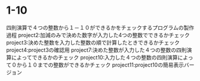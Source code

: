 # 1-10
四則演算で４つの整数から１－１０ができるかをチェックするプログラムの製作過程
project2:加減のみで決めた数字が入力した4つの整数でできるかチェック
project3:決めた整数を入力した整数の順で計算したときできるかチェック
project4:project3の確認用
project7:決めた整数が入力した４つの整数の四則演算によってできるかのチェック
project10:入力した４つの整数の四則演算によって０から１０までの整数ができるかチェック
project11:project10の簡易表示バージョン
